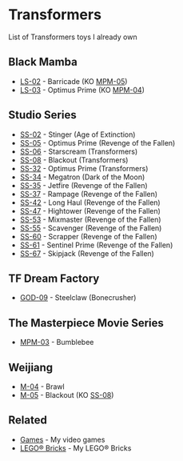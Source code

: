 # Transformers

List of Transformers toys I already own

## Black Mamba

- [LS-02](https://www.youtube.com/watch?v=Q8pcD1rxkAA) - Barricade (KO [MPM-05](https://tfwiki.net/wiki/File:TF-Masterpiece-MPM-5-Barricade-(Hasbro).jpg))
- [LS-03](https://www.youtube.com/watch?v=MgYXxRcSAtU) - Optimus Prime (KO [MPM-04](https://tfwiki.net/wiki/Optimus_Prime_(Movie)/toys#Masterpiece))

## Studio Series

- [SS-02](https://tfwiki.net/wiki/Stinger_(AOE)#Generations) - Stinger (Age of Extinction)
- [SS-05](https://tfwiki.net/wiki/Optimus_Prime_(Movie)/toys#Studio_Series) - Optimus Prime (Revenge of the Fallen)
- [SS-06](https://tfwiki.net/wiki/Starscream_(Movie)/toys#Studio_Series) - Starscream (Transformers)
- [SS-08](https://tfwiki.net/wiki/Blackout_(Movie)#Generations) - Blackout (Transformers)
- [SS-32](https://tfwiki.net/wiki/Optimus_Prime_(Movie)/toys#SS32) - Optimus Prime (Transformers)
- [SS-34](https://tfwiki.net/wiki/Megatron_(Movie)/toys#SS34) - Megatron (Dark of the Moon)
- [SS-35](https://tfwiki.net/wiki/Jetfire_(Movie)#Generations) - Jetfire (Revenge of the Fallen)
- [SS-37](https://tfwiki.net/wiki/Rampage_(ROTF)#Generations) - Rampage (Revenge of the Fallen)
- [SS-42](https://tfwiki.net/wiki/Long_Haul_(ROTF)#Generations) - Long Haul (Revenge of the Fallen)
- [SS-47](https://tfwiki.net/wiki/Hightower_(ROTF)#Generations) - Hightower (Revenge of the Fallen)
- [SS-53](https://tfwiki.net/wiki/Mixmaster_(ROTF)#Generations) - Mixmaster (Revenge of the Fallen)
- [SS-55](https://tfwiki.net/wiki/Scavenger_(ROTF)#Generations) - Scavenger (Revenge of the Fallen)
- [SS-60](https://tfwiki.net/wiki/Scrapper_(ROTF)#Generations) - Scrapper (Revenge of the Fallen)
- [SS-61](https://tfwiki.net/wiki/Sentinel_Prime_(ROTF)#Studio_Series) - Sentinel Prime (Revenge of the Fallen)
- [SS-67](https://tfwiki.net/wiki/Skipjack_(ROTF)#Generations) - Skipjack (Revenge of the Fallen)

## TF Dream Factory

- [GOD-09](https://www.youtube.com/watch?v=fY19VqFSmfQ) - Steelclaw (Bonecrusher)

## The Masterpiece Movie Series

- [MPM-03](https://tfwiki.net/wiki/Bumblebee_(Movie)/toys#MPM3) - Bumblebee

## Weijiang

- [M-04](https://www.youtube.com/watch?v=QSQQn0l-dAM) - Brawl
- [M-05](https://www.youtube.com/watch?v=_Ith1_tttPg) - Blackout (KO [SS-08](https://tfwiki.net/wiki/Blackout_(Movie)#Generations))

## Related

- [Games](https://github.com/LitoMore/games) - My video games
- [LEGO® Bricks](https://github.com/LitoMore/lego-bricks) - My LEGO® Bricks
